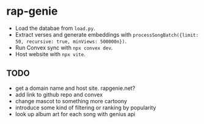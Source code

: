 # rap-genie

- Load the databae from `load.py`.
- Extract verses and generate embeddings with `processSongBatch({limit: 50, recursive: true, minViews: 500000n})`.
- Run Convex sync with `npx convex dev`.
- Host website with `npx vite`.

## TODO

- get a domain name and host site. rapgenie.net?
- add link to github repo and convex
- change mascot to something more cartoony
- introduce some kind of filtering or ranking by popularity
- look up album art for each song with genius api
